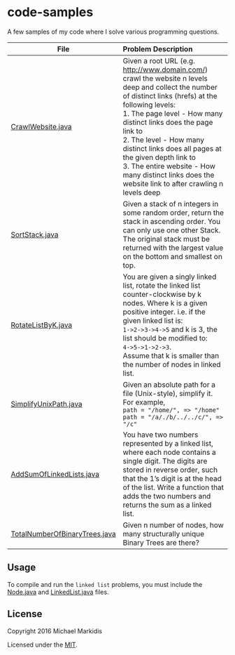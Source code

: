 # code-samples
A few samples of my code where I solve various programming questions.

|File | Problem Description | 
|-----|:--------------------|
|[CrawlWebsite.java][CrawlWebsite]|Given a root URL (e.g. http://www.domain.com/) crawl the website n levels deep and collect the number of distinct links (hrefs) at the following levels:<br> 1. The page level - How many distinct links does the page link to <br>2. The level - How many distinct links does all pages at the given depth link to <br> 3. The entire website - How many distinct links does the website link to after crawling n levels deep|
|[SortStack.java][SortStack]|Given a stack of n integers in some random order, return the stack in ascending order. You can only use one other Stack. The original stack must be returned with the largest value on the bottom and smallest on top.|
|[RotateListByK.java][RotateListByK]|You are given a singly linked list, rotate the linked list counter-clockwise by k nodes. Where k is a given positive integer. i.e. if the given linked list is: <br>`1->2->3->4->5` and k is 3, the list should be modified to:<br> `4->5->1->2->3`. <br>Assume that k is smaller than the number of nodes in linked list.|
|[SimplifyUnixPath.java][SimplifyUnixPath]|Given an absolute path for a file (Unix-style), simplify it.<br> For example,<br> `path = "/home/", => "/home"` <br> `path = "/a/./b/../../c/", => "/c"`|
|[AddSumOfLinkedLists.java][AddSumOfLinkedLists]|You have two numbers represented by a linked list, where each node contains a single digit. The digits are stored in reverse order, such that the 1’s digit is at the head of the list. Write a function that adds the two numbers and returns the sum as a linked list.|
|[TotalNumberOfBinaryTrees.java][TotalNumberOfBinaryTrees]|Given n number of nodes, how many structurally unique Binary Trees are there?|

Usage
-----
To compile and run the `linked list` problems, you must include the [Node.java][Node] and [LinkedList.java][LinkedList] files.

License
-------
Copyright 2016 Michael Markidis

Licensed under the [MIT][mitlicense].

[mitlicense]: MIT-LICENSE.txt

[Node]: src/com/samples/Node.java
[LinkedList]: src/com/samples/LinkedList.java
[CrawlWebsite]: src/com/samples/CrawlWebsite.java
[SortStack]: src/com/samples/SortStack.java
[RotateListByK]: src/com/samples/RotateListByK.java
[SimplifyUnixPath]: src/com/samples/SimplifyUnixPath.java
[AddSumOfLinkedLists]: src/com/samples/AddSumOfLinkedLists.java
[TotalNumberOfBinaryTrees]: src/com/samples/TotalNumberOfBinaryTrees.java
